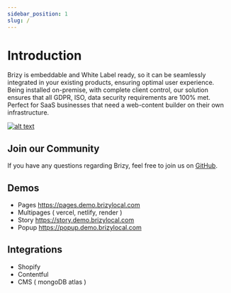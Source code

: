 ```yaml
---
sidebar_position: 1
slug: /
---
```


# Introduction

Brizy is embeddable and White Label ready, so it can be seamlessly integrated in your existing products, ensuring optimal user experience. Being installed on-premise, with complete client control, our solution ensures that all GDPR, ISO, data security requirements are 100% met.
Perfect for SaaS businesses that need a web-content builder on their own infrastructure.

[![alt text](/img/builder.jpg)](https://user-images.githubusercontent.com/5760683/206679891-8209b498-5905-42db-8be7-ac2b4d090c2d.mp4)

## Join our Community
If you have any questions regarding Brizy, feel free to join us on [GitHub](https://github.com/EasyBrizy/Brizy-Local-Editor).

## Demos

- Pages https://pages.demo.brizylocal.com
- Multipages ( vercel, netlify, render )
- Story https://story.demo.brizylocal.com
- Popup https://popup.demo.brizylocal.com

## Integrations
- Shopify
- Contentful
- CMS ( mongoDB atlas )
